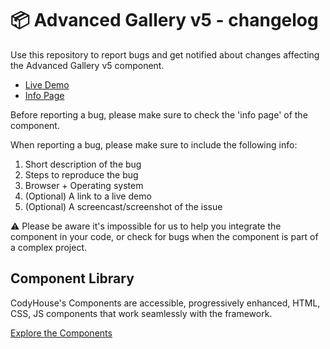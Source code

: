 # 📦 Advanced Gallery v5 - changelog

Use this repository to report bugs and get notified about changes affecting the Advanced Gallery v5 component.

- [Live Demo](https://codyhouse.co/ds/components/app/advanced-gallery-v5)
- [Info Page](https://codyhouse.co/ds/components/info/advanced-gallery-v5)

Before reporting a bug, please make sure to check the 'info page' of the component. 

When reporting a bug, please make sure to include the following info:

1. Short description of the bug
2. Steps to reproduce the bug
3. Browser + Operating system
4. (Optional) A link to a live demo
5. (Optional) A screencast/screenshot of the issue

⚠️ Please be aware it's impossible for us to help you integrate the component in your code, or check for bugs when the component is part of a complex project.

## Component Library

CodyHouse's Components are accessible, progressively enhanced, HTML, CSS, JS components that work seamlessly with the framework.

[Explore the Components](https://codyhouse.co/ds/components)
